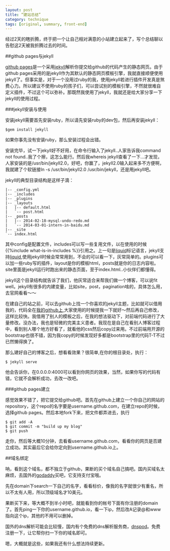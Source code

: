 ```yaml
---
layout: post
title: “建站总结”
category: technique
tags: [original, summary, front-end]
---
```

经过2天的瞎折腾，终于把一个让自己相对满意的小站建立起来了，写个总结聊以告慰这2天被我折腾过去的时间。

<!-- more -->

##github pages与jekyll

[github pages](http://pages.github.com/)是一个采用[jekyll](http://jekyllrb.com)解析你提交给github的代码产生的静态网页。由于github pages采用的是jekyll作为其默认的静态网页模板引擎，我就直接顺便使用jekyll了。但事实是，对于一个没用过ruby的我，使用jekyll若进行插件开发真是煞费心力。所以建议不使用ruby的孩子们，可以尝试别的模板引擎，不然就很难自定义插件，不过这个可以弥补。那既然我使用了jekyll，我就还是给大家分享一下jekyll的使用过程。

###jekyll安装与使用

安装jekyll需要首先安装ruby，所以请先安装ruby的dev包，然后再安装jekyll：
    
    $gem install jekyll
如果你事先没有安装ruby，那么安装过程会出错。

安装完毕，试一下jekyll好不好用，在命令行输入了jekyll..人家告诉我command not found..我了个擦，这怎么能行。然后我whereis jekyll查看了一下...才发现，人家安装的是/usr/bin/jekyll2.0，好吧，你赢了，jekyll2.0输入起来多不方便啊，我就建了个软链接ln -s /usr/bin/jekyll2.0 /usr/bin/jekyll，还是用jekyll吧。

jekyll的典型目录结构是这样子滴：

    |-- _config.yml
    |-- _includes
    |-- _plugins
    |-- _layouts
    |   |-- default.html
    |   `-- post.html
    |-- _posts
    |   |-- 2014-02-18-mysql-undo-redo.md
    |   `-- 2014-03-01-intern-in-baidu.md
    |-- _site
    `-- index.html
    
其中config是配置文件，includes可以写一些复用文件，以在使用的时候{{%include what-is-in-includes %}}引用之。上一句是[liquid](http://liquidmarkup.org/)标记语言，jekyll支持[liquid](http://liquidmarkup.org/),使用jekyll时候会常常用到，不会的可以看一下，灰常简单的。plugins可以加一些ruby写的插件，layout是你的模板html，posts就是你的日志内容啦。site里面是jekyll运行时跑出来的静态页面，至于index.html..小伙伴们都懂得。

jekyll这个目录结构就告诉了我们，他灰常适合来帮我们做一个博客，可以说fit well。jekyll有很多的内建变量，比如site，post，pagination啥的，具体怎么用，去官网看看～～

在建自己的站之前，可以去github上找一个你喜欢的jekyll主题，比如就可以借用我的，代码全在[我的github上](http://www.github.com/ydjia),大家使用的时候提我一下就好～然后再自己修改，这样比较快。我借用了别人的模板之后，在我的想法驱动下，对前端代码进行了大量修改。没办法，我也是轻微的完美主义患者。我现在是自己在看别人博客过程中，看到别人哪个地方好看了，就看他的css然后copy过来用。不过前端用开源的bootstrap也很不错，因为我copy的时候发现好多都是bootstrap里的代码T-T不过已然懒得换了。

那么建好自己的博客之后，想看看效果？很简单,在你的根目录处，执行：

    $ jekyll serve
他会告诉你，在0.0.0.0:4000可以看到你网页的效果，当然，如果你写的代码有错，它就不会解析成功，去改一改吧。

###github pages建立

感觉效果不错了，把它提交给github吧。首先在github上建立一个你自己的网站的repository，这个repo的名字要是username.github.com，在建立repo的时候，选择github pages。然后本地fork下来，把文件都弄进去，执行

    $ git add -A
    $ git commit -m "build up my blog"
    $ git push
走你，然后等大概10分钟，去看看username.github.com，看看你的网页是否建立成功。其实最后它会给你定向到username.github.io上。

##域名绑定

呐，看到这个域名，都不独立于github，果断的买个域名自己搞吧。国内买域名太麻烦，去国外的[godaddy](http://godaddy.com)买吧，它支持支付宝哦。

先在domain下search一下自己的名字，看看标价，像我的名字就很少有重名，所以不太有人用，所以顶级域名才10美元。

果断买下来，等大概不到半小时吧，就能看到你的帐号下面有你注册的domain了。首先ping一下你的username.github.io，看一下ip，然后改A记录@和www指向这个ip，其他的不用可以删掉。

国外的dns解析可能会比较慢，国内有个免费的dns解析服务商，[dnspod](https://www.dnspod.cn/‎)。免费注册一下，让它帮你扫一下你的域名即可。

嗯，大概就是这些，如果我还有什么想法持续更新。



